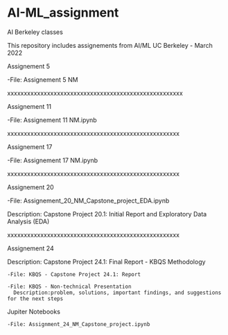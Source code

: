 # AI-ML_assignment
AI Berkeley classes

This repository includes assignements from AI/ML UC Berkeley - March 2022

Assignement 5
  
  -File: Assignement 5 NM
 
 xxxxxxxxxxxxxxxxxxxxxxxxxxxxxxxxxxxxxxxxxxxxxxxxxxxxx
 
 
 Assignement 11
  
  -File: Assignement 11 NM.ipynb
  
  xxxxxxxxxxxxxxxxxxxxxxxxxxxxxxxxxxxxxxxxxxxxxxxxxxxx
  
  
 Assignement 17
 
  -File: Assignement 17 NM.ipynb
  
  xxxxxxxxxxxxxxxxxxxxxxxxxxxxxxxxxxxxxxxxxxxxxxxxxxxx
  
  
 Assignement 20
 
  -File: Assignement_20_NM_Capstone_project_EDA.ipynb
  
  Description: Capstone Project 20.1: Initial Report and Exploratory Data Analysis (EDA)
  
  xxxxxxxxxxxxxxxxxxxxxxxxxxxxxxxxxxxxxxxxxxxxxxxxxxxx
  
  
  
 Assignement 24
 
  Description: Capstone Project 24.1: Final Report - KBQS Methodology
  
    -File: KBQS - Capstone Project 24.1: Report
    
    -File: KBQS - Non-technical Presentation
      Description:problem, solutions, important findings, and suggestions for the next steps
      
  Jupiter Notebooks
  
    -File: Assignment_24_NM_Capstone_project.ipynb
